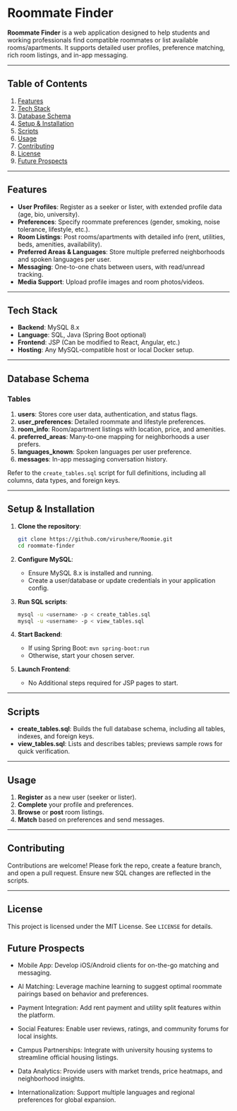 # Roommate Finder

**Roommate Finder** is a web application designed to help students and working professionals find compatible roommates or list available rooms/apartments. It supports detailed user profiles, preference matching, rich room listings, and in-app messaging.

---

## Table of Contents

1. [Features](#features)
2. [Tech Stack](#tech-stack)
3. [Database Schema](#database-schema)
4. [Setup & Installation](#setup--installation)
5. [Scripts](#scripts)
6. [Usage](#usage)
7. [Contributing](#contributing)
8. [License](#license)
9. [Future Prospects](#future-prospects)

---

## Features

- **User Profiles**: Register as a seeker or lister, with extended profile data (age, bio, university).
- **Preferences**: Specify roommate preferences (gender, smoking, noise tolerance, lifestyle, etc.).
- **Room Listings**: Post rooms/apartments with detailed info (rent, utilities, beds, amenities, availability).
- **Preferred Areas & Languages**: Store multiple preferred neighborhoods and spoken languages per user.
- **Messaging**: One-to-one chats between users, with read/unread tracking.
- **Media Support**: Upload profile images and room photos/videos.

---

## Tech Stack

- **Backend**: MySQL 8.x
- **Language**: SQL, Java (Spring Boot optional)
- **Frontend**: JSP (Can be modified to React, Angular, etc.)
- **Hosting**: Any MySQL-compatible host or local Docker setup.

---

## Database Schema

### Tables

1. **users**: Stores core user data, authentication, and status flags.
2. **user\_preferences**: Detailed roommate and lifestyle preferences.
3. **room\_info**: Room/apartment listings with location, price, and amenities.
4. **preferred\_areas**: Many‑to‑one mapping for neighborhoods a user prefers.
5. **languages\_known**: Spoken languages per user preference.
6. **messages**: In-app messaging conversation history.

Refer to the `create_tables.sql` script for full definitions, including all columns, data types, and foreign keys.

---

## Setup & Installation

1. **Clone the repository**:

   ```bash
   git clone https://github.com/virushere/Roomie.git
   cd roommate-finder
   ```

2. **Configure MySQL**:

   - Ensure MySQL 8.x is installed and running.
   - Create a user/database or update credentials in your application config.

3. **Run SQL scripts**:

   ```bash
   mysql -u <username> -p < create_tables.sql
   mysql -u <username> -p < view_tables.sql
   ```

4. **Start Backend**:

   - If using Spring Boot: `mvn spring-boot:run`
   - Otherwise, start your chosen server.

5. **Launch Frontend**:

     - No Additional steps required for JSP pages to start.

---

## Scripts

- **create\_tables.sql**: Builds the full database schema, including all tables, indexes, and foreign keys.
- **view\_tables.sql**: Lists and describes tables; previews sample rows for quick verification.

---

## Usage

1. **Register** as a new user (seeker or lister).
2. **Complete** your profile and preferences.
3. **Browse** or **post** room listings.
4. **Match** based on preferences and send messages.

---

## Contributing

Contributions are welcome! Please fork the repo, create a feature branch, and open a pull request. Ensure new SQL changes are reflected in the scripts.

---

## License

This project is licensed under the MIT License. See `LICENSE` for details.

## Future Prospects

- Mobile App: Develop iOS/Android clients for on-the-go matching and messaging.

- AI Matching: Leverage machine learning to suggest optimal roommate pairings based on behavior and preferences.

- Payment Integration: Add rent payment and utility split features within the platform.

- Social Features: Enable user reviews, ratings, and community forums for local insights.

- Campus Partnerships: Integrate with university housing systems to streamline official housing listings.

- Data Analytics: Provide users with market trends, price heatmaps, and neighborhood insights.

- Internationalization: Support multiple languages and regional preferences for global expansion.
